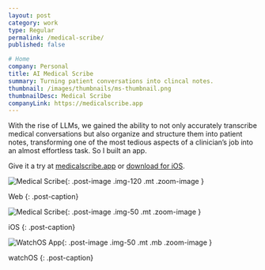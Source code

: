 ```yaml
---
layout: post
category: work
type: Regular
permalink: /medical-scribe/
published: false

# Home
company: Personal
title: AI Medical Scribe
summary: Turning patient conversations into clincal notes.
thumbnail: /images/thumbnails/ms-thumbnail.png
thumbnailDesc: Medical Scribe
companyLink: https://medicalscribe.app
---
```


With the rise of LLMs, we gained the ability to not only accurately transcribe medical conversations but also organize and structure them into patient notes, transforming one of the most tedious aspects of a clinician’s job into an almost effortless task. So I built an app. 

Give it a try at [medicalscribe.app](https://medicalscribe.app) or [download for iOS](https://apps.apple.com/us/app/medical-scribe/id6482050489).

![Medical Scribe]({{site.url}}/assets/img/ms/visit.png){: .post-image .img-120 .mt .zoom-image }

Web
{: .post-caption}

![Medical Scribe]({{site.url}}/assets/img/ms/medical-scribe-ios.png){: .post-image .img-50 .mt .zoom-image }

iOS
{: .post-caption}






<!-- ## Watch app

The app was designed so that clinicians could conduct their patient visits with just their watch. -->

![WatchOS App]({{site.url}}/assets/img/ms/watch.png){: .post-image .img-50 .mt .mb .zoom-image }

watchOS
{: .post-caption}